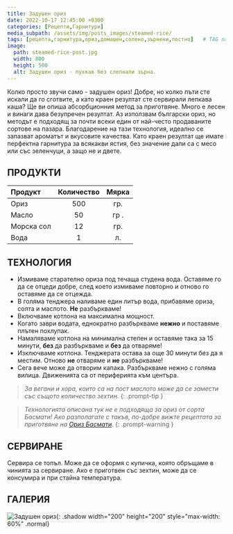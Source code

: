 ```yaml
---
title: Задушен ориз
date: 2022-10-17 12:45:00 +0300
categories: [Рецепти,Гарнитури]
media_subpath: /assets/img/posts_images/steamed-rice/
tags: [рецепта,гарнитура,ориз,домашен,солено,зърнени,постно]   # TAG names should always be lowercase
image:
  path: steamed-rice-post.jpg
  width: 800
  height: 500
  alt: Задушен ориз - пухкав без слепнали зърна.
---
```


Колко просто звучи само - задушен ориз! Добре, но колко пъти сте искали да го сготвите, а като краен резултат сте сервирали лепкава каша? Ще ви опиша абсорбционния метод за приготвяне. Много е лесен и винаги дава безупречен резултат. Аз използвам български ориз, но методът е подходящ за почти всеки един от най-често продаваните сортове на пазара. Благодарение на тази технология, идеално се запазват ароматът и вкусовите качества. Като краен резултат ще имате перфектна гарнитура за всякакви ястия, без значение дали са с месо или със зеленчуци, а защо не и двете.

## **ПРОДУКТИ**

| Продукт                    |Количество  |Мярка   |
|:---------------------------|:----------:|:------:|
|Ориз                        |500         |гр.     |
|Масло                       |50          |гр .    |
|Морска сол                  |12          |гр.     |
|Вода                        |1           |л.      |

## **ТЕХНОЛОГИЯ**

- Измиваме старателно ориза под течаща студена вода. Оставяме го да се отцеди добре, след което измиваме повторно и отново го оставяме да се отцежда.
- В голяма тенджера наливаме един литър вода, прибавяме ориза, солта и маслото. **Не** разбъркваме!
- Включваме котлона на максимална мощност.
- Когато заври водата, еднократно разбъркваме **нежно** и поставяме плътен похлупак.
- Намаляваме котлона на минимална степен и оставяме така за 15 минути, **без** да разбъркваме и **без** да отваряме!
- Изключваме котлона. Тенджерата остава за още 30 минути без да я местим. Отново **не** отваряме и **не** разбъркваме!
- Сега вече може да отворим капака. Разбъркваме нежно с голяма вилица. Движенията са от периферията към центъра.

> *За вегани и хора, които са на пост маслото може да се замести със същото количество зехтин.*
{: .prompt-tip }

> *Технологията описана тук не е подходяща за ориз от сорта Басмати! Ако разполагате с такъв, по-добре вижте рецептата за приготвяне на [Ориз Басмати](https://dedomaco.github.io/posts/Ориз-Басмати/).*
{: .prompt-warning }

## **СЕРВИРАНЕ**

Сервира се топъл. Може да се оформя с купичка, която обръщаме в чинията за сервиране. Ако е приготвен със зехтин, може да се консумира и при стайна температура.

## **ГАЛЕРИЯ**

![Задушен ориз](steamed-rice-01.jpg){: .shadow width="200" height="200" style="max-width: 60%" .normal}